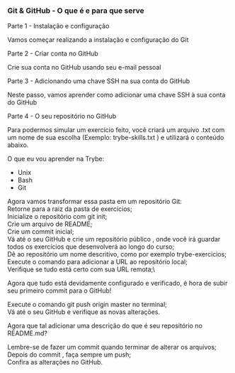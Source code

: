 ### Git & GitHub - O que é e para que serve


Parte 1 - Instalação e configuração

Vamos começar realizando a instalação e configuração do Git

Parte 2 - Criar conta no GitHub

Crie sua conta no GitHub usando seu e-mail pessoal

Parte 3 - Adicionando uma chave SSH na sua conta do GitHub

Neste passo, vamos aprender como adicionar uma chave SSH à sua conta do GitHub

Parte 4 - O seu repositório no GitHub

Para podermos simular um exercício feito, você criará um arquivo .txt com um nome de sua escolha (Exemplo: trybe-skills.txt ) e utilizará o conteúdo abaixo.

O que eu vou aprender na Trybe:

- Unix
- Bash
- Git

Agora vamos transformar essa pasta em um repositório Git:\
Retorne para a raiz da pasta de exercícios;\
Inicialize o repositório com git init;\
Crie um arquivo de README;\
Crie um commit inicial;\
Vá até o seu GitHub e crie um repositório público , onde você irá guardar todos os exercícios que desenvolverá ao longo do curso;\
Dê ao repositório um nome descritivo, como por exemplo trybe-exercicios;\
Execute o comando para adicionar a URL ao repositório local;\
Verifique se tudo está certo com sua URL remota;\

Agora que tudo está devidamente configurado e verificado, é hora de subir seu primeiro commit para o GitHub!

Execute o comando git push origin master no terminal;\
Vá até o seu GitHub e verifique as novas alterações.

Agora que tal adicionar uma descrição do que é seu repositório no README.md?

Lembre-se de fazer um commit quando terminar de alterar os arquivos;\
Depois do commit , faça sempre um push;\
Confira as alterações no GitHub.

